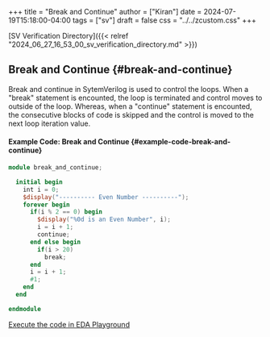 +++
title = "Break and Continue"
author = ["Kiran"]
date = 2024-07-19T15:18:00-04:00
tags = ["sv"]
draft = false
css = "../../zcustom.css"
+++

[SV Verification Directory]({{< relref "2024_06_27_16_53_00_sv_verification_directory.md" >}})


## Break and Continue {#break-and-continue}

Break and continue in SytemVerilog is used to control the loops. When a "break" statement is encounted, the loop is terminated and control moves to outside of the loop. Whereas, when a "continue" statement is encounted, the consecutive blocks of code is skipped and the control is moved to the next loop iteration value.


#### Example Code: Break and Continue {#example-code-break-and-continue}

```verilog
module break_and_continue;

  initial begin
    int i = 0;
    $display("---------- Even Number ----------");
    forever begin
      if(i % 2 == 0) begin
        $display("%0d is an Even Number", i);
        i = i + 1;
        continue;
      end else begin
        if(i > 20)
          break;
      end
      i = i + 1;
      #1;
    end
  end

endmodule
```

[Execute the code in EDA Playground](https://www.edaplayground.com/x/JTaV)
